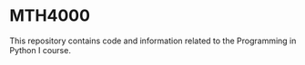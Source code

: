 # MTH4000
This repository contains code and information related to the Programming in Python I course.

